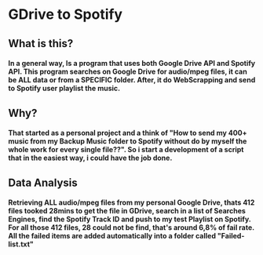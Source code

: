 # GDrive to Spotify
## What is this?
#### In a general way, Is a program that uses both Google Drive API and Spotify API. This program searches on Google Drive for audio/mpeg files, it can be ALL data or from a SPECIFIC folder. After, it do WebScrapping and send to Spotify user playlist the music.

## Why?
#### That started as a personal project and a think of "How to send my 400+ music from my Backup Music folder to Spotify without do by myself the whole work for every single file??". So i start a development of a script that in the easiest way, i could have the job done.

## Data Analysis
#### Retrieving ALL audio/mpeg files from my personal Google Drive, thats 412 files tooked 28mins to get the file in GDrive, search in a list of Searches Engines, find the Spotify Track ID and push to my test Playlist on Spotify. For all those 412 files, 28 could not be find, that's around 6,8% of fail rate. All the failed items are added automatically into a folder called "Failed-list.txt"
